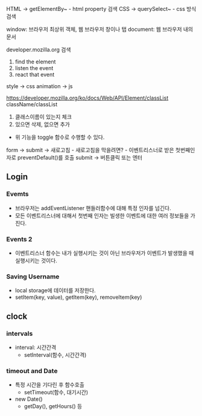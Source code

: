 HTML -> getElementBy~
    - html property 검색
CSS -> querySelect~
    - css 방식 검색

window: 브라우저 최상위 객체, 웹 브라우저 창이나 탭
document: 웹 브라우저 내의 문서

developer.mozilla.org 검색

1. find the element
2. listen the event
3. react that event

style -> css
animation -> js

https://developer.mozilla.org/ko/docs/Web/API/Element/classList
className/classList

1. 클래스이름이 있는지 체크
2. 있으면 삭제, 없으면 추가
- 위 기능을 toggle 함수로 수행할 수 있다.

form -> submit -> 새로고침
    - 새로고침을 막을려면?
    - 이벤트리스너로 받은 첫번째인자로 preventDefault()를 호출
submit -> 버튼클릭 또는 엔터

## Login
### Evemts
- 브라우저는 addEventListener 핸들러함수에 대해 특정 인자를 넘긴다.
- 모든 이벤트리스너에 대해서 첫번째 인자는 빌생한 이벤트에 대한 여러 정보들을 가진다.


### Events 2
- 이벤트리스너 함수는 내가 실행시키는 것이 아닌 브라우저가 이벤트가 발생했을 때 실행시키는 것이다.

### Saving Username
- local storage에 데이터를 저장한다.
- setItem(key, value), getItem(key), removeItem(key)

## clock
### intervals
- interval: 시간간격
  - setInterval(함수, 시간간격)

### timeout and Date
- 특정 시간을 기다린 후 함수호출
  - setTimeout(함수, 대기시간)
- new Date()
  - getDay(), getHours() 등